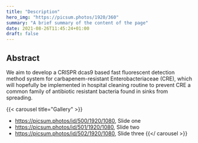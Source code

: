 ```yaml
---
title: "Description"
hero_img: "https://picsum.photos/1920/360"
summary: "A brief summary of the content of the page"
date: 2021-08-26T11:45:24+01:00
draft: false
---
```


## Abstract

We aim to develop a CRISPR dcas9 based fast fluorescent detection method system
for carbapenem-resistant Enterobacteriaceae (CRE), which will hopefully be
implemented in hospital cleaning routine to prevent CRE a common family of
antibiotic resistant bacteria found in sinks from spreading.


{{< carousel title="Gallery" >}}
 - https://picsum.photos/id/500/1920/1080, Slide one
 - https://picsum.photos/id/501/1920/1080, Slide two
 - https://picsum.photos/id/502/1920/1080, Slide three
{{</ carousel >}}
